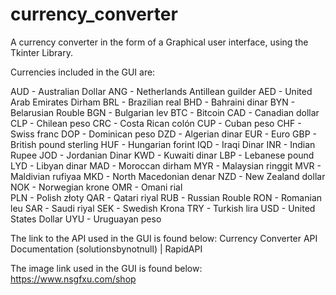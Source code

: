 # currency_converter

A currency converter in the form of a Graphical user interface, using the Tkinter Library.

Currencies included in the GUI are:

AUD - Australian Dollar 
ANG - Netherlands Antillean guilder 
AED - United Arab Emirates Dirham 
BRL - Brazilian real
BHD - Bahraini dinar 
BYN - Belarusian Rouble 
BGN - Bulgarian lev 
BTC - Bitcoin 
CAD - Canadian dollar 
CLP - Chilean peso 
CRC - Costa Rican colón
CUP - Cuban peso 
CHF - Swiss franc
DOP - Dominican peso
DZD - Algerian dinar 
EUR - Euro
GBP - British pound sterling 
HUF - Hungarian forint 
IQD - Iraqi Dinar
INR - Indian Rupee
JOD - Jordanian Dinar 
KWD - Kuwaiti dinar 
LBP - Lebanese pound 
LYD - Libyan dinar 
MAD - Moroccan dirham
MYR - Malaysian ringgit 
MVR - Maldivian rufiyaa
MKD - North Macedonian denar 
NZD - New Zealand dollar 
NOK - Norwegian krone 
OMR - Omani rial  
PLN - Polish złoty
QAR - Qatari riyal 
RUB - Russian Rouble 
RON - Romanian leu 
SAR - Saudi riyal 
SEK - Swedish Krona 
TRY - Turkish lira 
USD - United States Dollar 
UYU - Uruguayan peso

The link to the API used in the GUI is found below:
Currency Converter API Documentation (solutionsbynotnull) | RapidAPI

The image link used in the GUI is found below:
https://www.nsgfxu.com/shop


